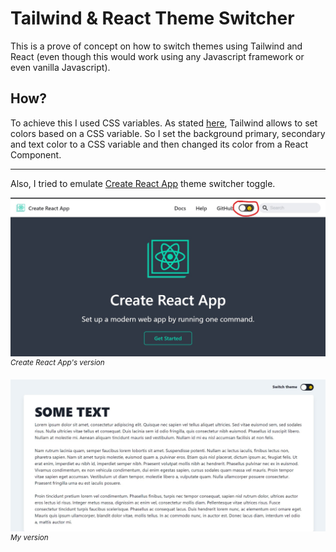 # Tailwind & React Theme Switcher

This is a prove of concept on how to switch themes using Tailwind and React (even though this would work using any Javascript framework or even vanilla Javascript).

## How?

To achieve this I used CSS variables. As stated [here](https://tailwindcss.com/docs/customizing-colors/#naming-your-colors), Tailwind allows to set colors based on a CSS variable. So I set the background primary, secondary and text color to a CSS variable and then changed its color from a React Component.

---

Also, I tried to emulate [Create React App](https://create-react-app.dev/docs/getting-started/) theme switcher toggle.

![](images/toggle.jpg)
<sup style="font-style:italic">Create React App's version</sup>

![](images/my-toggle.jpg)
<sup style="font-style:italic">My version</sup>
